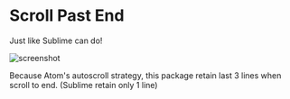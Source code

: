 # Scroll Past End

Just like Sublime can do!

![screenshot](https://raw.github.com/anson0370/scroll-past-end/master/screenshot.png)

Because Atom's autoscroll strategy, this package retain last 3 lines when scroll to end. (Sublime retain only 1 line)
